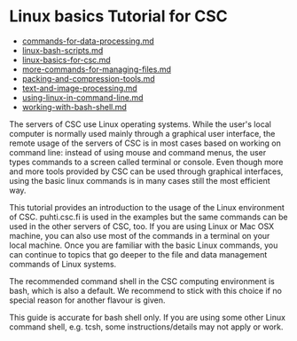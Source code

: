 # Linux basics Tutorial for CSC

* [commands-for-data-processing.md](commands-for-data-processing.md)
* [linux-bash-scripts.md](linux-bash-scripts.md)
* [linux-basics-for-csc.md](linux-basics-for-csc.md)
* [more-commands-for-managing-files.md](more-commands-for-managing-files.md)
* [packing-and-compression-tools.md](packing-and-compression-tools.md)
* [text-and-image-processing.md](text-and-image-processing.md)
* [using-linux-in-command-line.md](using-linux-in-command-line.md)
* [working-with-bash-shell.md](working-with-bash-shell.md)

The servers of CSC use Linux operating systems. While the user's local 
computer is normally used mainly through a graphical user interface, 
the remote usage of the servers of CSC is in most cases based on 
working on command line: instead of using mouse and command menus, 
the user types commands to a screen called terminal or console. 
Even though more and more tools provided by CSC can be used through 
graphical interfaces, using the basic linux commands is in many 
cases still the most efficient way.

This tutorial provides an introduction to the usage of the Linux 
environment of CSC. puhti.csc.fi
is used in the examples but the same commands can be used in the 
other servers of CSC, too. If you are using Linux or Mac OSX 
machine, you can also use most of the commands in a terminal 
on your local machine. Once you are familiar with the basic 
Linux commands, you can continue to topics that go deeper 
to the file and data management commands of Linux systems.

The recommended command shell in the CSC computing environment 
is bash, which is also a default. We recommend 
to stick with this choice if no special reason for another flavour 
is given.

This guide is accurate for bash shell only. If you are using 
some other Linux command shell, e.g. tcsh, some 
instructions/details may not apply or work.